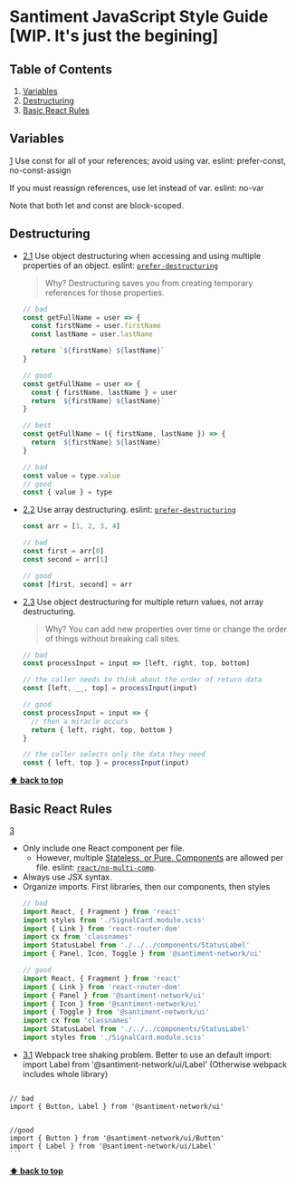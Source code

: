 # Santiment JavaScript Style Guide [WIP. It's just the begining]

## Table of Contents

  1. [Variables](#variables)
  2. [Destructuring](#destructuring)
  3. [Basic React Rules](#basic-react-rules)

## Variables

  <a name="variables"></a><a name="1"></a> [1](#variables)
  Use const for all of your references; avoid using var. eslint: prefer-const, no-const-assign

  If you must reassign references, use let instead of var. eslint: no-var

  Note that both let and const are block-scoped.

## Destructuring

  <a name="destructuring--object"></a><a name="2.1"></a>
  - [2.1](#destructuring--object) Use object destructuring when accessing and using multiple properties of an object. eslint: [`prefer-destructuring`](https://eslint.org/docs/rules/prefer-destructuring)

    > Why? Destructuring saves you from creating temporary references for those properties.

    ```javascript
    // bad
    const getFullName = user => {
      const firstName = user.firstName
      const lastName = user.lastName

      return `${firstName} ${lastName}`
    }

    // good
    const getFullName = user => {
      const { firstName, lastName } = user
      return `${firstName} ${lastName}`
    }

    // best
    const getFullName = ({ firstName, lastName }) => {
      return `${firstName} ${lastName}`
    }
    ```

    ```javascript
    // bad
    const value = type.value
    // good
    const { value } = type
    ```

<a name="destructuring--array"></a><a name="2.2"></a>
  - [2.2](#destructuring--array) Use array destructuring. eslint: [`prefer-destructuring`](https://eslint.org/docs/rules/prefer-destructuring)

    ```javascript
    const arr = [1, 2, 3, 4]

    // bad
    const first = arr[0]
    const second = arr[1]

    // good
    const [first, second] = arr
    ```

  <a name="destructuring--object-over-array"></a><a name="2.3"></a>
  - [2.3](#destructuring--object-over-array) Use object destructuring for multiple return values, not array destructuring.

    > Why? You can add new properties over time or change the order of things without breaking call sites.

    ```javascript
    // bad
    const processInput = input => [left, right, top, bottom]

    // the caller needs to think about the order of return data
    const [left, __, top] = processInput(input)

    // good
    const processInput = input => {
      // then a miracle occurs
      return { left, right, top, bottom }
    }

    // the caller selects only the data they need
    const { left, top } = processInput(input)
    ```

**[⬆ back to top](#table-of-contents)**

## Basic React Rules

  <a name="basic-react-rules"></a><a name="3"></a> [3](#variables)

  - Only include one React component per file.
    - However, multiple [Stateless, or Pure, Components](https://facebook.github.io/react/docs/reusable-components.html#stateless-functions) are allowed per file. eslint: [`react/no-multi-comp`](https://github.com/yannickcr/eslint-plugin-react/blob/master/docs/rules/no-multi-comp.md#ignorestateless).
  - Always use JSX syntax.
  - Organize imports. First libraries, then our components, then styles
       ```jsx
    // bad
    import React, { Fragment } from 'react'
    import styles from './SignalCard.module.scss'
    import { Link } from 'react-router-dom'
    import cx from 'classnames'
    import StatusLabel from './../../components/StatusLabel'
    import { Panel, Icon, Toggle } from '@santiment-network/ui'

    // good
    import React, { Fragment } from 'react'
    import { Link } from 'react-router-dom'
    import { Panel } from '@santiment-network/ui'
    import { Icon } from '@santiment-network/ui'
    import { Toggle } from '@santiment-network/ui'
    import cx from 'classnames'
    import StatusLabel from './../../components/StatusLabel'
    import styles from './SignalCard.module.scss'
    ```
    
   <a name="basic-react-rules"></a><a name="3.1"></a>
   - [3.1](#webpack-tree-shaking-problem) Webpack tree shaking problem.
    Better to use an default import: import Label from '@santiment-network/ui/Label' (Otherwise webpack includes whole library)
       ```jsx
    // bad
    import { Button, Label } from '@santiment-network/ui'
       
       
    //good
    import { Button } from '@santiment-network/ui/Button'
    import { Label } from '@santiment-network/ui/Label'
    ```

**[⬆ back to top](#table-of-contents)**
